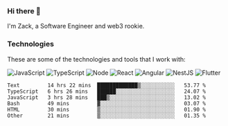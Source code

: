 ### Hi there 👋
I'm Zack, a Software Engineer and web3 rookie.

### Technologies
These are some of the technologies and tools that I work with:

![JavaScript](https://img.shields.io/badge/JavaScript-323330.svg?logo=javascript&logoColor=F7DF1E) 
![TypeScript](https://img.shields.io/badge/TypeScript-007ACC.svg?logo=typescript&logoColor=white) 
![Node](https://img.shields.io/badge/Node.js-43853D.svg?logo=node.js&logoColor=white)
![React](https://img.shields.io/badge/React-20232a.svg?logo=react&logoColor=61DAFB) 
![Angular](https://img.shields.io/badge/Angular-E23237.svg?logo=angularjs&logoColor=white)
![NestJS](https://img.shields.io/badge/NestJS-E0234E?logo=nestjs&logoColor=white)
![Flutter](https://img.shields.io/badge/Flutter-02569B.svg?logo=flutter&logoColor=white)

<!--START_SECTION:waka-->

```text
Text         14 hrs 22 mins  █████████████▒░░░░░░░░░░░   53.77 %
TypeScript   6 hrs 26 mins   ██████░░░░░░░░░░░░░░░░░░░   24.07 %
JavaScript   3 hrs 28 mins   ███▒░░░░░░░░░░░░░░░░░░░░░   13.02 %
Bash         49 mins         ▓░░░░░░░░░░░░░░░░░░░░░░░░   03.07 %
HTML         30 mins         ▒░░░░░░░░░░░░░░░░░░░░░░░░   01.90 %
Other        21 mins         ▒░░░░░░░░░░░░░░░░░░░░░░░░   01.35 %
```

<!--END_SECTION:waka-->
